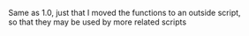 Same as 1.0, just that I moved the functions to an outside script,  
so that they may be used by more related scripts
